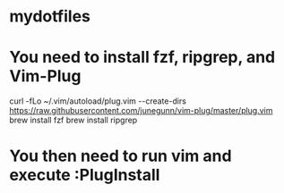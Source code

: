 # mydotfiles

# You need to install fzf, ripgrep, and Vim-Plug
curl -fLo ~/.vim/autoload/plug.vim --create-dirs \
    https://raw.githubusercontent.com/junegunn/vim-plug/master/plug.vim
brew install fzf
brew install ripgrep

# You then need to run vim and execute :PlugInstall
